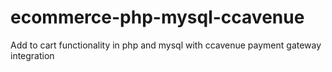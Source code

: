 # ecommerce-php-mysql-ccavenue
Add to cart functionality in php and mysql with ccavenue payment gateway integration
